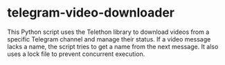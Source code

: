 # telegram-video-downloader
This Python script uses the Telethon library to download videos from a specific Telegram channel and manage their status. If a video message lacks a name, the script tries to get a name from the next message. It also uses a lock file to prevent concurrent execution.
